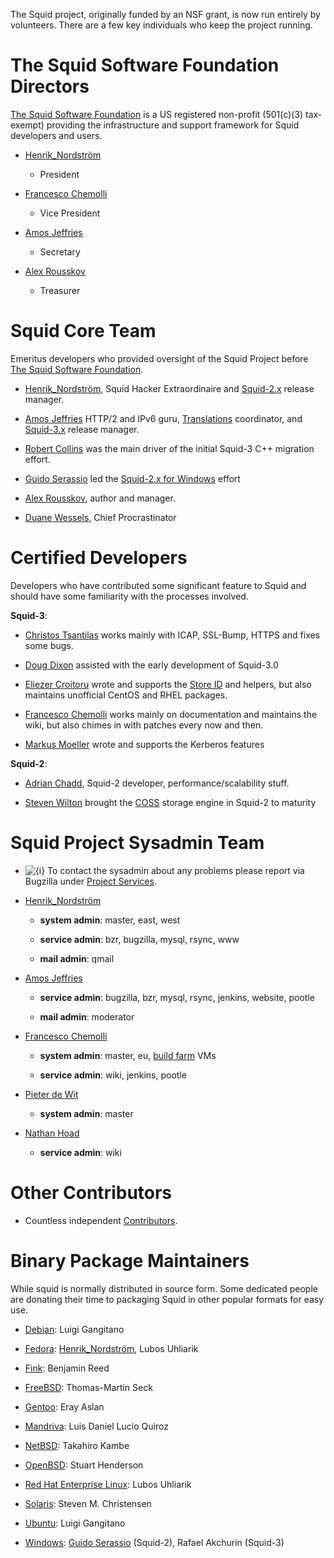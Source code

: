 The Squid project, originally funded by an NSF grant, is now run
entirely by volunteers. There are a few key individuals who keep the
project running.

# The Squid Software Foundation Directors

[The Squid Software Foundation](http://foundation.squid-cache.org/) is a
US registered non-profit (501(c)(3) tax-exempt) providing the
infrastructure and support framework for Squid developers and users.

  - [Henrik\_Nordström](https://wiki.squid-cache.org/WhoWeAre/Henrik_Nordstr%C3%B6m#)
    - President

  - [Francesco
    Chemolli](https://wiki.squid-cache.org/WhoWeAre/FrancescoChemolli#)
    - Vice President

  - [Amos Jeffries](https://wiki.squid-cache.org/WhoWeAre/AmosJeffries#)
    - Secretary

  - [Alex Rousskov](https://wiki.squid-cache.org/WhoWeAre/AlexRousskov#)
    - Treasurer

# Squid Core Team

Emeritus developers who provided oversight of the Squid Project before
[The Squid Software Foundation](http://foundation.squid-cache.org/).

  - [Henrik\_Nordström](https://wiki.squid-cache.org/WhoWeAre/Henrik_Nordstr%C3%B6m#),
    Squid Hacker Extraordinaire and
    [Squid-2.x](https://wiki.squid-cache.org/WhoWeAre/RoadMap/Squid2#)
    release manager.

  - [Amos Jeffries](https://wiki.squid-cache.org/WhoWeAre/AmosJeffries#)
    HTTP/2 and IPv6 guru,
    [Translations](https://wiki.squid-cache.org/WhoWeAre/Translations#)
    coordinator, and
    [Squid-3.x](https://wiki.squid-cache.org/WhoWeAre/RoadMap/Squid3#)
    release manager.

  - [Robert Collins](http://www.squid-cache.org/~robertc/) was the main
    driver of the initial Squid-3 C++ migration effort.

  - [Guido
    Serassio](https://wiki.squid-cache.org/WhoWeAre/GuidoSerassio#) led
    the [Squid-2.x for Windows](http://squid.acmeconsulting.it/) effort

  - [Alex
    Rousskov](https://wiki.squid-cache.org/WhoWeAre/AlexRousskov#),
    author and manager.

  - [Duane Wessels](http://wessels.squid-cache.org/), Chief
    Procrastinator

# Certified Developers

Developers who have contributed some significant feature to Squid and
should have some familiarity with the processes involved.

**Squid-3**:

  - [Christos
    Tsantilas](https://wiki.squid-cache.org/WhoWeAre/ChristosTsantilas#)
    works mainly with ICAP, SSL-Bump, HTTPS and fixes some bugs.

  - [Doug Dixon](https://wiki.squid-cache.org/WhoWeAre/DougDixon#)
    assisted with the early development of Squid-3.0

  - [Eliezer
    Croitoru](https://wiki.squid-cache.org/WhoWeAre/EliezerCroitoru#)
    wrote and supports the [Store
    ID](https://wiki.squid-cache.org/WhoWeAre/Features/StoreID#) and
    helpers, but also maintains unofficial CentOS and RHEL packages.

  - [Francesco
    Chemolli](https://wiki.squid-cache.org/WhoWeAre/FrancescoChemolli#)
    works mainly on documentation and maintains the wiki, but also
    chimes in with patches every now and then.

  - [Markus
    Moeller](https://wiki.squid-cache.org/WhoWeAre/MarkusMoeller#) wrote
    and supports the Kerberos features

**Squid-2**:

  - [Adrian Chadd](http://www.squid-cache.org/~adrian/), Squid-2
    developer, performance/scalability stuff.

  - [Steven Wilton](https://wiki.squid-cache.org/WhoWeAre/StevenWilton#)
    brought the
    [COSS](https://wiki.squid-cache.org/WhoWeAre/Features/CyclicObjectStorageSystem#)
    storage engine in Squid-2 to maturity

# Squid Project Sysadmin Team

  - ![{i}](https://wiki.squid-cache.org/wiki/squidtheme/img/icon-info.png)
    To contact the sysadmin about any problems please report via
    Bugzilla under [Project
    Services](http://bugs.squid-cache.org/enter_bug.cgi?product=Project%20Services).

  - [Henrik\_Nordström](https://wiki.squid-cache.org/WhoWeAre/Henrik_Nordstr%C3%B6m#)
    
      - **system admin**: master, east, west
    
      - **service admin**: bzr, bugzilla, mysql, rsync, www
    
      - **mail admin**: qmail

  - [Amos Jeffries](https://wiki.squid-cache.org/WhoWeAre/AmosJeffries#)
    
      - **service admin**: bugzilla, bzr, mysql, rsync, jenkins,
        website, pootle
    
      - **mail admin**: moderator

  - [Francesco
    Chemolli](https://wiki.squid-cache.org/WhoWeAre/FrancescoChemolli#)
    
      - **system admin**: master, eu, [build
        farm](https://wiki.squid-cache.org/WhoWeAre/BuildFarm#) VMs
    
      - **service admin**: wiki, jenkins, pootle

  - [Pieter de Wit](https://wiki.squid-cache.org/WhoWeAre/PieterDeWit#)
    
      - **system admin**: master

  - [Nathan Hoad](https://wiki.squid-cache.org/WhoWeAre/NathanHoad#)
    
      - **service admin**: wiki

# Other Contributors

  - Countless independent
    [Contributors](https://raw.githubusercontent.com/squid-cache/squid/master/CONTRIBUTORS).

# Binary Package Maintainers

While squid is normally distributed in source form. Some dedicated
people are donating their time to packaging Squid in other popular
formats for easy use.

  - [Debian](https://wiki.squid-cache.org/WhoWeAre/KnowledgeBase/Debian#):
    Luigi Gangitano

  - [Fedora](https://wiki.squid-cache.org/WhoWeAre/KnowledgeBase/Fedora#):
    [Henrik\_Nordström](https://wiki.squid-cache.org/WhoWeAre/Henrik_Nordstr%C3%B6m#),
    Lubos Uhliarik

  - [Fink](https://wiki.squid-cache.org/WhoWeAre/KnowledgeBase/Fink#):
    Benjamin Reed

  - [FreeBSD](https://wiki.squid-cache.org/WhoWeAre/KnowledgeBase/FreeBSD#):
    Thomas-Martin Seck

  - [Gentoo](https://wiki.squid-cache.org/WhoWeAre/KnowledgeBase/Gentoo#):
    Eray Aslan

  - [Mandriva](https://wiki.squid-cache.org/WhoWeAre/KnowledgeBase/Mandriva#):
    Luis Daniel Lucio Quiroz

  - [NetBSD](https://wiki.squid-cache.org/WhoWeAre/KnowledgeBase/NetBSD#):
    Takahiro Kambe

  - [OpenBSD](https://wiki.squid-cache.org/WhoWeAre/KnowledgeBase/OpenBsd#):
    Stuart Henderson

  - [Red Hat Enterprise
    Linux](https://wiki.squid-cache.org/WhoWeAre/KnowledgeBase/RedHat#):
    Lubos Uhliarik

  - [Solaris](https://wiki.squid-cache.org/WhoWeAre/KnowledgeBase/Solaris#):
    Steven M. Christensen

  - [Ubuntu](https://wiki.squid-cache.org/WhoWeAre/KnowledgeBase/Ubuntu#):
    Luigi Gangitano

  - [Windows](https://wiki.squid-cache.org/WhoWeAre/KnowledgeBase/Windows#):
    [Guido
    Serassio](https://wiki.squid-cache.org/WhoWeAre/GuidoSerassio#)
    (Squid-2), Rafael Akchurin (Squid-3)
